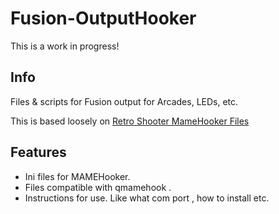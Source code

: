 # Fusion-OutputHooker
This is a work in progress! 

## Info 
Files & scripts for Fusion output for Arcades, LEDs, etc.

This is based loosely on 
[Retro Shooter MameHooker Files](https://github.com/AchillesPDX/MameHookerConfigs?fbclid=IwY2xjawHafhNleHRuA2FlbQIxMQABHdSeu-mPqgR5to6Ol9FD4Thl9Ms90YhZOMsB39VkeK36pFQpWK6N6dzVpA_aem_jgJ4JFlGKMPbjrVLxQvTjg)

## Features 
- Ini files for MAMEHooker.
- Files compatible with qmamehook .
- Instructions for use. Like what com port , how to install etc.


